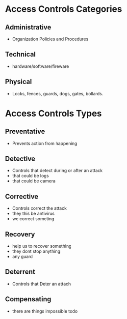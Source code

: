 

# Access Controls Categories

## Administrative
- Organization Policies and Procedures
## Technical
- hardware/software/fireware
## Physical
- Locks, fences, guards, dogs, gates, bollards.


# Access Controls Types

## Preventative
- Prevents action from happening
## Detective
- Controls that detect during or after an attack
- that could be logs
- that could be camera
## Corrective
- Controls correct the attack
- they this be antivirus
- we correct someting
## Recovery
- help us to recover something
- they dont stop anything
- any guard
## Deterrent
- Controls that Deter an attach
## Compensating
- there are things impossible todo
